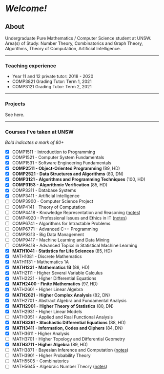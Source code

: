 # _Welcome!_
## About

Undergraduate Pure Mathematics / Computer Science student at UNSW. <br />
Area(s) of Study: Number Theory, Combinatorics and Graph Theory, Algorithms, Theory of Computation, Artificial Intelligence.

---
### Teaching experience
- Year 11 and 12 private tutor: 2018 - 2020
- COMP3821 Grading Tutor: Term 1, 2021
- COMP3121 Grading Tutor: Term 2, 2021

---
### Projects
See here.

---
### Courses I've taken at UNSW
_Bold indicates a mark of 80+_
- [x] COMP1511 - Introduction to Programming
- [x] COMP1521 - Computer System Fundamentals
- [x] COMP1531 - Software Engineering Fundamentals
- [x] **COMP2511 - Object-Oriented Programming** (89, HD)
- [x] **COMP2521 - Data Structures and Algorithms** (80, DN)
- [x] **COMP3121 - Algorithms and Programming Techniques** (100, HD)
- [x] **COMP3153 - Algorithmic Verification** (85, HD)
- [x] COMP3311 - Database Systems
- [x] COMP3411 - Artificial Intelligence
- [ ] COMP3900 - Computer Science Project
- [ ] COMP4141 - Theory of Computation
- [ ] COMP4418 - Knowledge Representation and Reasoning ([notes](Course%20notes/pdf/COMP4418.pdf))
- [ ] COMP4920 - Professional Issues and Ethics in IT ([notes](Course%20notes/pdf/COMP4920.pdf))
- [ ] COMP6741 - Algorithms for Intractable Problems
- [ ] COMP6771 - Advanced C++ Programming
- [ ] COMP9313 - Big Data Management
- [ ] COMP9417 - Machine Learning and Data Mining
- [ ] COMP9418 - Advanced Topics in Statistical Machine Learning
- [x] **MATH1041 - Statistics for Life Sciences** (85, HD)
- [x] MATH1081 - Discrete Mathematics
- [x] MATH1131 - Mathematics 1A
- [x] **MATH1231 - Mathematics 1B** (88, HD)
- [x] MATH2111 - Higher Several Variable Calculus
- [x] MATH2221 - Higher Differential Equations
- [x] **MATH2400 - Finite Mathematics** (97, HD)
- [x] MATH2601 - Higher Linear Algebra
- [x] **MATH2621 - Higher Complex Analysis** (82, DN)
- [x] MATH2701 - Abstract Algebra and Fundamental Analysis
- [x] **MATH2901 - Higher Theory of Statistics** (80, DN)
- [x] MATH2931 - Higher Linear Models
- [ ] MATH3051 - Applied and Real Functional Analysis
- [x] **MATH3361 - Stochastic Differential Equations** (88, HD)
- [x] **MATH3411 - Information, Codes and Ciphers** (84, DN)
- [x] MATH3611 - Higher Analysis
- [ ] MATH3701 - Higher Topology and Differential Geometry
- [x] **MATH3711 - Higher Algebra** (89, HD)
- [ ] MATH3871 - Bayesian Inference and Computation ([notes](Course%20notes/pdf/MATH3871.pdf))
- [ ] MATH3901 - Higher Probability Theory
- [ ] MATH5505 - Combinatorics
- [ ] MATH5645 - Algebraic Number Theory ([notes](Course%20notes/pdf/MATH5645.pdf))

